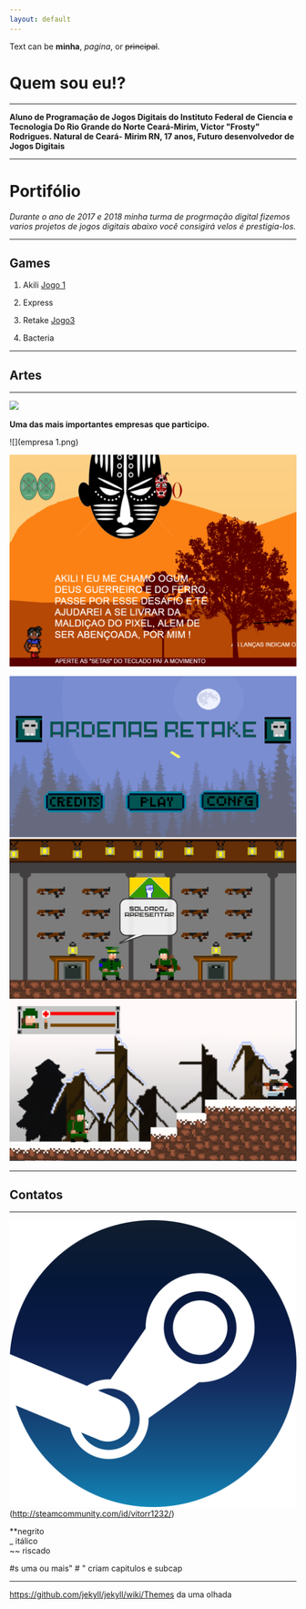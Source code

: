 ```yaml
---
layout: default
---  
```

Text can be **minha**, _pagina_, or ~~principal~~.
# **Quem sou eu!?**  
* * *
**Aluno de Programação de Jogos Digitais do Instituto Federal de Ciencia e Tecnologia Do Rio Grande do Norte Ceará-Mirim, Victor "Frosty" Rodrigues. Natural de Ceará- Mirim RN, 17 anos, Futuro desenvolvedor de Jogos Digitais**   
* * * 
# Portifólio 
  _Durante o ano de 2017 e 2018 minha turma de progrmação digital fizemos varios projetos de jogos digitais abaixo você consigirá velos é prestigia-los._
* * *  
## Games  
1. Akili [Jogo 1](https://elielton90.github.io/Akili/)  

2. Express  

3. Retake [Jogo3](https://jldifrn.github.io/ArdenasRetake/)    

4. Bacteria
* * *  
## Artes  

* * *   
![](https://orig00.deviantart.net/cc86/f/2015/014/9/e/m4a4_asiimov___pixel_art_by_stephenmdw-d8dy367.png)    

**Uma das mais importantes empresas que participo.**

![](empresa 1.png)    

![](Telajogo1.png)    

![](Telajogo2.png)  
![](Telajogo3.png)   
![](Telajogo4.png)


* * *  
## Contatos  
* * *   
![](contato.png)(http://steamcommunity.com/id/vitorr1232/)    

**negrito  
_ itálico  
~~ riscado  

#s uma ou mais" # " criam capitulos e subcap

* * *  
https://github.com/jekyll/jekyll/wiki/Themes da uma olhada



